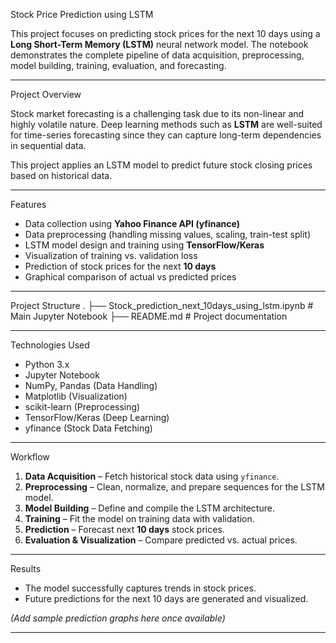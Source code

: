  Stock Price Prediction using LSTM

This project focuses on predicting stock prices for the next 10 days using a **Long Short-Term Memory (LSTM)** neural network model. The notebook demonstrates the complete pipeline of data acquisition, preprocessing, model building, training, evaluation, and forecasting.

---

Project Overview

Stock market forecasting is a challenging task due to its non-linear and highly volatile nature. Deep learning methods such as **LSTM** are well-suited for time-series forecasting since they can capture long-term dependencies in sequential data.

This project applies an LSTM model to predict future stock closing prices based on historical data.  

---

Features

- Data collection using **Yahoo Finance API (yfinance)**  
- Data preprocessing (handling missing values, scaling, train-test split)  
- LSTM model design and training using **TensorFlow/Keras**  
- Visualization of training vs. validation loss  
- Prediction of stock prices for the next **10 days**  
- Graphical comparison of actual vs predicted prices  

---

Project Structure
.
├── Stock_prediction_next_10days_using_lstm.ipynb   # Main Jupyter Notebook
├── README.md                                       # Project documentation


---

Technologies Used

- Python 3.x  
- Jupyter Notebook  
- NumPy, Pandas (Data Handling)  
- Matplotlib (Visualization)  
- scikit-learn (Preprocessing)  
- TensorFlow/Keras (Deep Learning)  
- yfinance (Stock Data Fetching)  

---

Workflow

1. **Data Acquisition** – Fetch historical stock data using `yfinance`.  
2. **Preprocessing** – Clean, normalize, and prepare sequences for the LSTM model.  
3. **Model Building** – Define and compile the LSTM architecture.  
4. **Training** – Fit the model on training data with validation.  
5. **Prediction** – Forecast next **10 days** stock prices.  
6. **Evaluation & Visualization** – Compare predicted vs. actual prices.  

---

Results

- The model successfully captures trends in stock prices.  
- Future predictions for the next 10 days are generated and visualized.  

*(Add sample prediction graphs here once available)*

---




